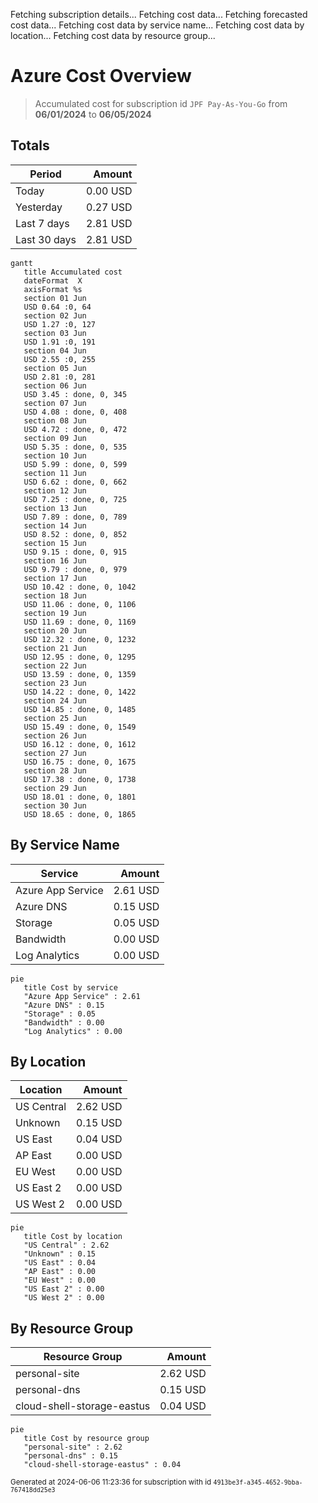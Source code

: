 Fetching subscription details...
Fetching cost data...
Fetching forecasted cost data...
Fetching cost data by service name...
Fetching cost data by location...
Fetching cost data by resource group...
# Azure Cost Overview

> Accumulated cost for subscription id `JPF Pay-As-You-Go` from **06/01/2024** to **06/05/2024**

## Totals

|Period|Amount|
|---|---:|
|Today|0.00 USD|
|Yesterday|0.27 USD|
|Last 7 days|2.81 USD|
|Last 30 days|2.81 USD|

```mermaid
gantt
   title Accumulated cost
   dateFormat  X
   axisFormat %s
   section 01 Jun
   USD 0.64 :0, 64
   section 02 Jun
   USD 1.27 :0, 127
   section 03 Jun
   USD 1.91 :0, 191
   section 04 Jun
   USD 2.55 :0, 255
   section 05 Jun
   USD 2.81 :0, 281
   section 06 Jun
   USD 3.45 : done, 0, 345
   section 07 Jun
   USD 4.08 : done, 0, 408
   section 08 Jun
   USD 4.72 : done, 0, 472
   section 09 Jun
   USD 5.35 : done, 0, 535
   section 10 Jun
   USD 5.99 : done, 0, 599
   section 11 Jun
   USD 6.62 : done, 0, 662
   section 12 Jun
   USD 7.25 : done, 0, 725
   section 13 Jun
   USD 7.89 : done, 0, 789
   section 14 Jun
   USD 8.52 : done, 0, 852
   section 15 Jun
   USD 9.15 : done, 0, 915
   section 16 Jun
   USD 9.79 : done, 0, 979
   section 17 Jun
   USD 10.42 : done, 0, 1042
   section 18 Jun
   USD 11.06 : done, 0, 1106
   section 19 Jun
   USD 11.69 : done, 0, 1169
   section 20 Jun
   USD 12.32 : done, 0, 1232
   section 21 Jun
   USD 12.95 : done, 0, 1295
   section 22 Jun
   USD 13.59 : done, 0, 1359
   section 23 Jun
   USD 14.22 : done, 0, 1422
   section 24 Jun
   USD 14.85 : done, 0, 1485
   section 25 Jun
   USD 15.49 : done, 0, 1549
   section 26 Jun
   USD 16.12 : done, 0, 1612
   section 27 Jun
   USD 16.75 : done, 0, 1675
   section 28 Jun
   USD 17.38 : done, 0, 1738
   section 29 Jun
   USD 18.01 : done, 0, 1801
   section 30 Jun
   USD 18.65 : done, 0, 1865
```

## By Service Name

|Service|Amount|
|---|---:|
|Azure App Service|2.61 USD|
|Azure DNS|0.15 USD|
|Storage|0.05 USD|
|Bandwidth|0.00 USD|
|Log Analytics|0.00 USD|

```mermaid
pie
   title Cost by service
   "Azure App Service" : 2.61
   "Azure DNS" : 0.15
   "Storage" : 0.05
   "Bandwidth" : 0.00
   "Log Analytics" : 0.00
```

## By Location

|Location|Amount|
|---|---:|
|US Central|2.62 USD|
|Unknown|0.15 USD|
|US East|0.04 USD|
|AP East|0.00 USD|
|EU West|0.00 USD|
|US East 2|0.00 USD|
|US West 2|0.00 USD|

```mermaid
pie
   title Cost by location
   "US Central" : 2.62
   "Unknown" : 0.15
   "US East" : 0.04
   "AP East" : 0.00
   "EU West" : 0.00
   "US East 2" : 0.00
   "US West 2" : 0.00
```

## By Resource Group

|Resource Group|Amount|
|---|---:|
|personal-site|2.62 USD|
|personal-dns|0.15 USD|
|cloud-shell-storage-eastus|0.04 USD|

```mermaid
pie
   title Cost by resource group
   "personal-site" : 2.62
   "personal-dns" : 0.15
   "cloud-shell-storage-eastus" : 0.04
```

<sup>Generated at 2024-06-06 11:23:36 for subscription with id `4913be3f-a345-4652-9bba-767418dd25e3`</sup>
